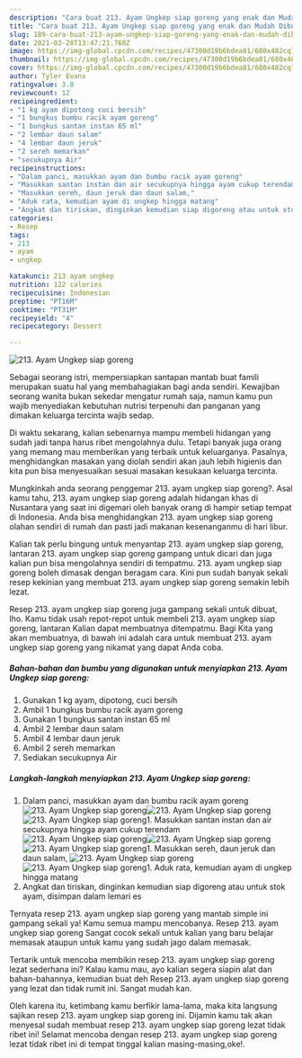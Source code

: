 ```yaml
---
description: "Cara buat 213. Ayam Ungkep siap goreng yang enak dan Mudah Dibuat"
title: "Cara buat 213. Ayam Ungkep siap goreng yang enak dan Mudah Dibuat"
slug: 189-cara-buat-213-ayam-ungkep-siap-goreng-yang-enak-dan-mudah-dibuat
date: 2021-03-28T13:47:21.768Z
image: https://img-global.cpcdn.com/recipes/47300d19b6bdea81/680x482cq70/213-ayam-ungkep-siap-goreng-foto-resep-utama.jpg
thumbnail: https://img-global.cpcdn.com/recipes/47300d19b6bdea81/680x482cq70/213-ayam-ungkep-siap-goreng-foto-resep-utama.jpg
cover: https://img-global.cpcdn.com/recipes/47300d19b6bdea81/680x482cq70/213-ayam-ungkep-siap-goreng-foto-resep-utama.jpg
author: Tyler Evans
ratingvalue: 3.8
reviewcount: 12
recipeingredient:
- "1 kg ayam dipotong cuci bersih"
- "1 bungkus bumbu racik ayam goreng"
- "1 bungkus santan instan 65 ml"
- "2 lembar daun salam"
- "4 lembar daun jeruk"
- "2 sereh memarkan"
- "secukupnya Air"
recipeinstructions:
- "Dalam panci, masukkan ayam dan bumbu racik ayam goreng"
- "Masukkan santan instan dan air secukupnya hingga ayam cukup terendam"
- "Masukkan sereh, daun jeruk dan daun salam,"
- "Aduk rata, kemudian ayam di ungkep hingga matang"
- "Angkat dan tiriskan, dinginkan kemudian siap digoreng atau untuk stok ayam, disimpan dalam lemari es"
categories:
- Resep
tags:
- 213
- ayam
- ungkep

katakunci: 213 ayam ungkep 
nutrition: 122 calories
recipecuisine: Indonesian
preptime: "PT16M"
cooktime: "PT31M"
recipeyield: "4"
recipecategory: Dessert

---
```



![213. Ayam Ungkep siap goreng](https://img-global.cpcdn.com/recipes/47300d19b6bdea81/680x482cq70/213-ayam-ungkep-siap-goreng-foto-resep-utama.jpg)

Sebagai seorang istri, mempersiapkan santapan mantab buat famili merupakan suatu hal yang membahagiakan bagi anda sendiri. Kewajiban seorang  wanita bukan sekedar mengatur rumah saja, namun kamu pun wajib menyediakan kebutuhan nutrisi terpenuhi dan panganan yang dimakan keluarga tercinta wajib sedap.

Di waktu  sekarang, kalian sebenarnya mampu membeli hidangan yang sudah jadi tanpa harus ribet mengolahnya dulu. Tetapi banyak juga orang yang memang mau memberikan yang terbaik untuk keluarganya. Pasalnya, menghidangkan masakan yang diolah sendiri akan jauh lebih higienis dan kita pun bisa menyesuaikan sesuai masakan kesukaan keluarga tercinta. 



Mungkinkah anda seorang penggemar 213. ayam ungkep siap goreng?. Asal kamu tahu, 213. ayam ungkep siap goreng adalah hidangan khas di Nusantara yang saat ini digemari oleh banyak orang di hampir setiap tempat di Indonesia. Anda bisa menghidangkan 213. ayam ungkep siap goreng olahan sendiri di rumah dan pasti jadi makanan kesenanganmu di hari libur.

Kalian tak perlu bingung untuk menyantap 213. ayam ungkep siap goreng, lantaran 213. ayam ungkep siap goreng gampang untuk dicari dan juga kalian pun bisa mengolahnya sendiri di tempatmu. 213. ayam ungkep siap goreng boleh dimasak dengan beragam cara. Kini pun sudah banyak sekali resep kekinian yang membuat 213. ayam ungkep siap goreng semakin lebih lezat.

Resep 213. ayam ungkep siap goreng juga gampang sekali untuk dibuat, lho. Kamu tidak usah repot-repot untuk membeli 213. ayam ungkep siap goreng, lantaran Kalian dapat membuatnya ditempatmu. Bagi Kita yang akan membuatnya, di bawah ini adalah cara untuk membuat 213. ayam ungkep siap goreng yang nikamat yang dapat Anda coba.

<!--inarticleads1-->

##### Bahan-bahan dan bumbu yang digunakan untuk menyiapkan 213. Ayam Ungkep siap goreng:

1. Gunakan 1 kg ayam, dipotong, cuci bersih
1. Ambil 1 bungkus bumbu racik ayam goreng
1. Gunakan 1 bungkus santan instan 65 ml
1. Ambil 2 lembar daun salam
1. Ambil 4 lembar daun jeruk
1. Ambil 2 sereh memarkan
1. Sediakan secukupnya Air




<!--inarticleads2-->

##### Langkah-langkah menyiapkan 213. Ayam Ungkep siap goreng:

1. Dalam panci, masukkan ayam dan bumbu racik ayam goreng
<img src="https://img-global.cpcdn.com/steps/7db7aa306404d9e0/160x128cq70/213-ayam-ungkep-siap-goreng-langkah-memasak-1-foto.jpg" alt="213. Ayam Ungkep siap goreng"><img src="https://img-global.cpcdn.com/steps/0789d93d1d4bcb9f/160x128cq70/213-ayam-ungkep-siap-goreng-langkah-memasak-1-foto.jpg" alt="213. Ayam Ungkep siap goreng"><img src="https://img-global.cpcdn.com/steps/15483725499bd0be/160x128cq70/213-ayam-ungkep-siap-goreng-langkah-memasak-1-foto.jpg" alt="213. Ayam Ungkep siap goreng">1. Masukkan santan instan dan air secukupnya hingga ayam cukup terendam
<img src="https://img-global.cpcdn.com/steps/72814250d70d98dc/160x128cq70/213-ayam-ungkep-siap-goreng-langkah-memasak-2-foto.jpg" alt="213. Ayam Ungkep siap goreng"><img src="https://img-global.cpcdn.com/steps/10809cbc0d513e42/160x128cq70/213-ayam-ungkep-siap-goreng-langkah-memasak-2-foto.jpg" alt="213. Ayam Ungkep siap goreng"><img src="https://img-global.cpcdn.com/steps/711d0ce01014aa09/160x128cq70/213-ayam-ungkep-siap-goreng-langkah-memasak-2-foto.jpg" alt="213. Ayam Ungkep siap goreng">1. Masukkan sereh, daun jeruk dan daun salam,
<img src="https://img-global.cpcdn.com/steps/8db81ae5f95bd5e5/160x128cq70/213-ayam-ungkep-siap-goreng-langkah-memasak-3-foto.jpg" alt="213. Ayam Ungkep siap goreng"><img src="https://img-global.cpcdn.com/steps/a7759bf72704ef22/160x128cq70/213-ayam-ungkep-siap-goreng-langkah-memasak-3-foto.jpg" alt="213. Ayam Ungkep siap goreng">1. Aduk rata, kemudian ayam di ungkep hingga matang
1. Angkat dan tiriskan, dinginkan kemudian siap digoreng atau untuk stok ayam, disimpan dalam lemari es




Ternyata resep 213. ayam ungkep siap goreng yang mantab simple ini gampang sekali ya! Kamu semua mampu mencobanya. Resep 213. ayam ungkep siap goreng Sangat cocok sekali untuk kalian yang baru belajar memasak ataupun untuk kamu yang sudah jago dalam memasak.

Tertarik untuk mencoba membikin resep 213. ayam ungkep siap goreng lezat sederhana ini? Kalau kamu mau, ayo kalian segera siapin alat dan bahan-bahannya, kemudian buat deh Resep 213. ayam ungkep siap goreng yang lezat dan tidak rumit ini. Sangat mudah kan. 

Oleh karena itu, ketimbang kamu berfikir lama-lama, maka kita langsung sajikan resep 213. ayam ungkep siap goreng ini. Dijamin kamu tak akan menyesal sudah membuat resep 213. ayam ungkep siap goreng lezat tidak ribet ini! Selamat mencoba dengan resep 213. ayam ungkep siap goreng lezat tidak ribet ini di tempat tinggal kalian masing-masing,oke!.


